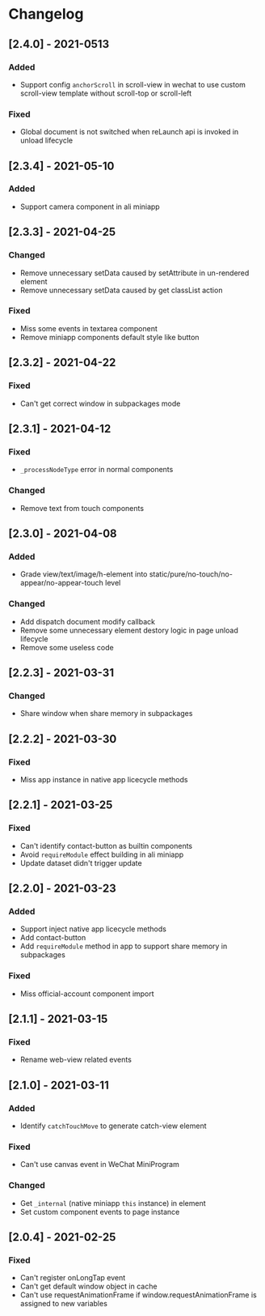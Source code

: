 # Changelog

## [2.4.0] - 2021-0513

### Added

- Support config `anchorScroll` in scroll-view in wechat to use custom scroll-view template without scroll-top or scroll-left

### Fixed

- Global document is not switched when reLaunch api is invoked in unload lifecycle

## [2.3.4] - 2021-05-10

### Added

- Support camera component in ali miniapp

## [2.3.3] - 2021-04-25

### Changed

- Remove unnecessary setData caused by setAttribute in un-rendered element
- Remove unnecessary setData caused by get classList action

### Fixed

- Miss some events in textarea component
- Remove miniapp components default style like button

## [2.3.2] - 2021-04-22

### Fixed

- Can't get correct window in subpackages mode

## [2.3.1] - 2021-04-12

### Fixed

- `_processNodeType` error in normal components

### Changed

- Remove text from touch components

## [2.3.0] - 2021-04-08

### Added

- Grade view/text/image/h-element into static/pure/no-touch/no-appear/no-appear-touch level

### Changed

- Add dispatch document modify callback
- Remove some unnecessary element destory logic in page unload lifecycle
- Remove some useless code


## [2.2.3] - 2021-03-31

### Changed

- Share window when share memory in subpackages

## [2.2.2] - 2021-03-30

### Fixed

- Miss app instance in native app licecycle methods

## [2.2.1] - 2021-03-25

### Fixed
- Can't identify contact-button as builtin components
- Avoid `requireModule` effect building in ali miniapp
- Update dataset didn't trigger update
## [2.2.0] - 2021-03-23

### Added

- Support inject native app licecycle methods
- Add contact-button
- Add `requireModule` method in app to support share memory in subpackages

### Fixed
- Miss official-account component import

## [2.1.1] - 2021-03-15

### Fixed

- Rename web-view related events

## [2.1.0] - 2021-03-11

### Added

- Identify `catchTouchMove` to generate catch-view element

### Fixed

- Can't use canvas event in WeChat MiniProgram

### Changed

- Get `_internal` (native miniapp `this` instance) in element
- Set custom component events to page instance

## [2.0.4] - 2021-02-25

### Fixed

- Can't register onLongTap event
- Can't get default window object in cache
- Can't use requestAnimationFrame if window.requestAnimationFrame is assigned to new variables

